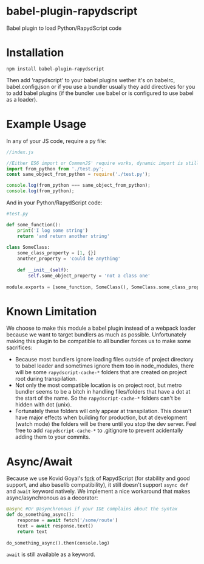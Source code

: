 # babel-plugin-rapydscript
Babel plugin to load Python/RapydScript code

# Installation

```
npm install babel-plugin-rapydscript
```

Then add 'rapydscript' to your babel plugins wether it's on babelrc, babel.config.json or if you use a bundler usually they add directives for you to add babel plugins (if the bundler use babel or is configured to use babel as a loader).

# Example Usage

In any of your JS code, require a py file:

```js
//index.js

//Either ES6 import or CommonJS' require works, dynamic import is still on the work
import from_python from './test.py';
const same_object_from_python = require('./test.py');

console.log(from_python === same_object_from_python);
console.log(from_python);
```

And in your Python/RapydScript code:

```python
#test.py

def some_function():
    print('I log some string')
    return 'and return another string'
    
class SomeClass:
    some_class_property = [1, {}]
    another_property = 'could be anything'
    
    def __init__(self):
        self.some_object_property = 'not a class one'
    
module.exports = [some_function, SomeClass(), SomeClass.some_class_property, SomeClass().some_object_property, some_function()]
```

# Known Limitation

We choose to make this module a babel plugin instead of a webpack loader because we want to target bundlers as much as possible. Unfortunately making this plugin to be compatible to all bundler forces us to make some sacrifices:

- Because most bundlers ignore loading files outside of project directory to babel loader and sometimes ignore them too in node_modules, there will be some `rapydscript-cache-*` folders that are created on project root during transpilation.
- Not only the most compatible location is on project root, but metro bundler seems to be a bitch in handling files/folders that have a dot at the start of the name. So the `rapydscript-cache-*` folders can't be hidden with dot (unix).
- Fortunately these folders will only appear at transpilation. This doesn't have major effects when building for production, but at development (watch mode) the folders will be there until you stop the dev server. Feel free to add `rapydscript-cache-*` to .gitignore to prevent acidentally adding them to your commits.

# Async/Await

Because we use Kovid Goyal's [fork](https://github.com/kovidgoyal/rapydscript-ng) of RapydScript (for stability and good support, and also baselib compatibility), it still doesn't support `async def` and `await` keyword natively. We implement a nice workaround that makes async/asynchronous as a decorator:

```python
@async #Or @asynchronous if your IDE complains about the syntax
def do_something_async():
    response = await fetch('/some/route')
    text = await response.text()
    return text
    
do_something_async().then(console.log)
```

`await` is still available as a keyword.
